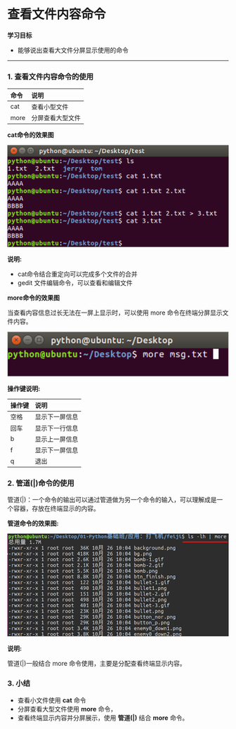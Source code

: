 # 查看文件内容命令

**学习目标**

* 能够说出查看大文件分屏显示使用的命令

---

### 1. 查看文件内容命令的使用

| 命令 | 说明 |
| :--- | :--- |
| cat | 查看小型文件 |
| more | 分屏查看大型文件 |


**cat命令的效果图**

![cat命令](/linux高级命令/imgs/cat.png)

**说明:**

* cat命令结合重定向可以完成多个文件的合并
* gedit 文件编辑命令，可以查看和编辑文件

**more命令的效果图**

当查看内容信息过长无法在一屏上显示时，可以使用 more 命令在终端分屏显示文件内容。

![more命令](/linux高级命令/imgs/more.png)

**操作键说明:**

| 操作键 | 说明 |
| :--- | :--- |
| 空格 | 显示下一屏信息 |
| 回车 | 显示下一行信息 |
| b | 显示上一屏信息 |
| f | 显示下一屏信息 |
| q | 退出 |

### 2. 管道(|)命令的使用

管道(|)：一个命令的输出可以通过管道做为另一个命令的输入，可以理解成是一个容器，存放在终端显示的内容。

**管道命令的效果图:**

![管道命令](/linux高级命令/imgs/管道命令.png)

**说明:**

管道(|)一般结合 more 命令使用，主要是分配查看终端显示内容。

### 3. 小结

* 查看小文件使用 **cat** 命令
* 分屏查看大型文件使用 **more** 命令，
* 查看终端显示内容并分屏展示，使用 **管道(|)** 结合 **more** 命令。










